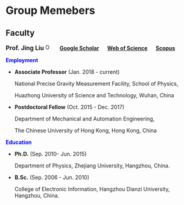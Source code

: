 # **Group Memebers**

## **Faculty**

**<font size=3>Prof. Jing Liu</font>** <a href="https://orcid.org/0000-0001-9944-4493"><img alt="ORCID logo" src="https://info.orcid.org/wp-content/uploads/2019/11/orcid_16x16.png" width="16" height="16" /></a> &emsp;
[**Google Scholar**](https://scholar.google.com/citations?hl=en&user=HHyXi-8AAAAJ) &emsp; 
[**Web of Science**](https://webofscience.clarivate.cn/wos/author/record/H-2632-2012) &emsp; 
[**Scopus**](https://www.scopus.com/authid/detail.uri?authorId=55888785500)

**<font color="Blue">Employment</font>**

-   **Associate Professor** (Jan. 2018 - current)

    National Precise Gravity Measurement Facility, School of Physics, 

    Huazhong University of Science and Technology, Wuhan, China

-   **Postdoctoral Fellow** (Oct. 2015 - Dec. 2017) 

    Department of Mechanical and Automation Engineering,

    The Chinese University of Hong Kong, Hong Kong, China

**<font color="Blue">Education</font>**

-   **Ph.D.** (Sep. 2010- Jun. 2015)

    Department of Physics, Zhejiang University, Hangzhou, China. 

-   **B.Sc.** (Sep. 2006 - Jun. 2010)

    College of Electronic Information, Hangzhou Dianzi University, Hangzhou, China.

